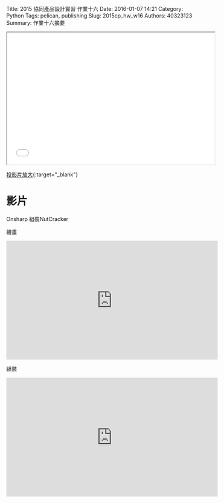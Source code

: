 Title: 2015 協同產品設計實習 作業十六
Date: 2016-01-07 14:21
Category: Python
Tags: pelican, publishing
Slug: 2015cp_hw_w16
Authors: 40323123
Summary: 作業十六摘要

<iframe src="40323123_cp_w16.html" width="550" height="350"></iframe>

[投影片放大](40323123_cp_w16.html){:target="_blank"}

影片
============
Onsharp 組裝NutCracker

繪畫

<iframe width="560" height="315" src="https://www.youtube.com/embed/NLB5bWwCeQk" frameborder="0" allowfullscreen></iframe>

組裝
<iframe width="560" height="315" src="https://www.youtube.com/embed/a5ojyUFkaKQ" frameborder="0" allowfullscreen></iframe>